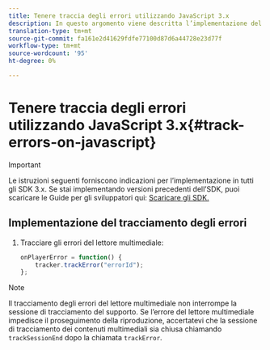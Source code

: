 ```yaml
---
title: Tenere traccia degli errori utilizzando JavaScript 3.x
description: In questo argomento viene descritta l’implementazione del tracciamento degli errori tramite Media SDK nelle app browser (JS).
translation-type: tm+mt
source-git-commit: fa161e2d41629fdfe77100d87d6a44728e23d77f
workflow-type: tm+mt
source-wordcount: '95'
ht-degree: 0%

---
```



# Tenere traccia degli errori utilizzando JavaScript 3.x{#track-errors-on-javascript}

>[!IMPORTANT]
>
>Le istruzioni seguenti forniscono indicazioni per l’implementazione in tutti gli SDK 3.x. Se stai implementando versioni precedenti dell’SDK, puoi scaricare le Guide per gli sviluppatori qui: [Scaricare gli SDK.](/help/sdk-implement/download-sdks.md)

## Implementazione del tracciamento degli errori

1. Tracciare gli errori del lettore multimediale:

   ```js
   onPlayerError = function() {
       tracker.trackError("errorId");
   };
   ```

>[!NOTE]
>
>Il tracciamento degli errori del lettore multimediale non interrompe la sessione di tracciamento del supporto. Se l’errore del lettore multimediale impedisce il proseguimento della riproduzione, accertatevi che la sessione di tracciamento dei contenuti multimediali sia chiusa chiamando `trackSessionEnd` dopo la chiamata `trackError`.
